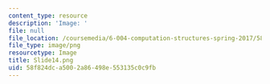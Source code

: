 ```yaml
---
content_type: resource
description: 'Image: '
file: null
file_location: /coursemedia/6-004-computation-structures-spring-2017/58f824dca5002a86498e553135c0c9fb_Slide14.png
file_type: image/png
resourcetype: Image
title: Slide14.png
uid: 58f824dc-a500-2a86-498e-553135c0c9fb
---
```

